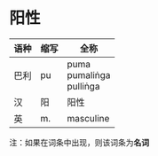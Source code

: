 # 阳性

|语种|缩写|全称|
|-|-|-|
|巴利|pu|puma<br>pumaliṅga<br>pulliṅga|
|汉|阳|阳性|
|英|m.|masculine|

注：如果在词条中出现，则该词条为**名词**